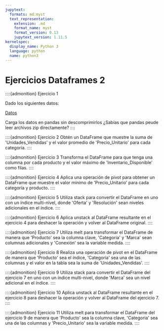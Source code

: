 ```yaml
---
jupytext:
  formats: md:myst
  text_representation:
    extension: .md
    format_name: myst
    format_version: 0.13
    jupytext_version: 1.11.5
kernelspec:
  display_name: Python 3
  language: python
  name: python3
---
```


# Ejercicios Dataframes 2

::::{admonition} Ejercicio 1

Dado los siguientes datos:

[Datos](./csv/tienda.csv.zip)

Carga los datos en pandas sin descomprimirlos ¿Sabías que pandas peude leer archivos zip directamente?
::::


::::{admonition} Ejercicio 2
Obtén un DataFrame que muestre la suma de 'Unidades_Vendidas' y el valor promedio de 'Precio_Unitario' para cada categoría.
::::

::::{admonition} Ejercicio 3
Transforma el DataFrame para que tenga una columna por cada producto y el valor máximo de 'Inventario_Disponible' como filas.
::::

::::{admonition} Ejercicio 4
Aplica una operación de pivot para obtener un DataFrame que muestre el valor mínimo de 'Precio_Unitario' para cada categoría y producto.
::::

::::{admonition} Ejercicio 5
Utiliza stack para convertir el DataFrame en uno con un índice multi-nivel, donde 'Oferta' y 'Resolución' sean niveles adicionales en el índice.
::::

::::{admonition} Ejercicio 6
Aplica unstack al DataFrame resultante en el ejercicio 4 para deshacer la operación y volver al DataFrame original.
::::

::::{admonition} Ejercicio 7
Utiliza melt para transformar el DataFrame de manera que 'Producto' sea la columna clave, 'Categoria' y 'Marca' sean columnas adicionales y 'Conexión' sea la variable medida.
::::

::::{admonition} Ejercicio 8
Realiza una operación de pivot en el DataFrame de manera que 'Producto' sea el índice, 'Categoria' sea una de las columnas y el valor en la tabla sea la suma de 'Unidades_Vendidas'.
::::

::::{admonition} Ejercicio 9
Utiliza stack para convertir el DataFrame del ejercicio 7 en uno con un índice multi-nivel, donde 'Marca' sea un nivel adicional en el índice.
::::

::::{admonition} Ejercicio 10
Aplica unstack al DataFrame resultante en el ejercicio 8 para deshacer la operación y volver al DataFrame del ejercicio 7.
::::

::::{admonition} Ejercicio 11
Utiliza melt para transformar el DataFrame del ejercicio 9 de manera que 'Producto' sea la columna clave, 'Categoria' sea una de las columnas y 'Precio_Unitario' sea la variable medida.
::::